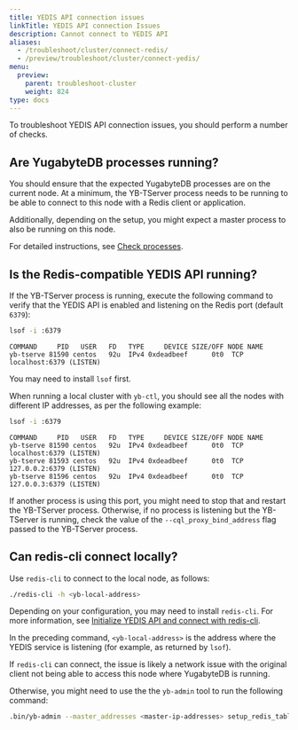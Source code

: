 ```yaml
---
title: YEDIS API connection issues
linkTitle: YEDIS API connection Issues
description: Cannot connect to YEDIS API
aliases:
  - /troubleshoot/cluster/connect-redis/
  - /preview/troubleshoot/cluster/connect-yedis/
menu:
  preview:
    parent: troubleshoot-cluster
    weight: 824
type: docs
---
```


To troubleshoot YEDIS API connection issues, you should perform a number of checks.

## Are YugabyteDB processes running?

You should ensure that the expected YugabyteDB processes are on the current node. At a minimum, the YB-TServer process needs to be running to be able to connect to this node with a Redis client or application.

Additionally, depending on the setup, you might expect a master process to also be running on this node.

For detailed instructions, see [Check processes](../../nodes/check-processes/).

## Is the Redis-compatible YEDIS API running?

If the YB-TServer process is running, execute the following command to verify that the YEDIS API is enabled and listening on the Redis port (default `6379`):

```sh
lsof -i :6379
```

```output
COMMAND     PID   USER   FD   TYPE     DEVICE SIZE/OFF NODE NAME
yb-tserve 81590 centos   92u  IPv4 0xdeadbeef      0t0  TCP localhost:6379 (LISTEN)
```

You may need to install `lsof` first.

When running a local cluster with `yb-ctl`, you should see all the nodes with different IP addresses, as per the following example:

```sh
lsof -i :6379
```

```output
COMMAND     PID   USER   FD   TYPE     DEVICE SIZE/OFF NODE NAME
yb-tserve 81590 centos   92u  IPv4 0xdeadbeef      0t0  TCP localhost:6379 (LISTEN)
yb-tserve 81593 centos   92u  IPv4 0xdeadbeef      0t0  TCP 127.0.0.2:6379 (LISTEN)
yb-tserve 81596 centos   92u  IPv4 0xdeadbeef      0t0  TCP 127.0.0.3:6379 (LISTEN)
```

If another process is using this port, you might need to stop that and restart the YB-TServer process. Otherwise, if no process is listening but the YB-TServer is running, check the value of the `--cql_proxy_bind_address` flag passed to the YB-TServer process.

## Can redis-cli connect locally?

Use `redis-cli` to connect to the local node, as follows:

```sh
./redis-cli -h <yb-local-address>
```

Depending on your configuration, you may need to install `redis-cli`. For more information, see [Initialize YEDIS API and connect with redis-cli](../../../yedis/quick-start/).

In the preceding command, `<yb-local-address>` is the address where the YEDIS service is listening (for example, as returned by `lsof`).

If `redis-cli` can connect, the issue is likely a network issue with the original client not being able to access this node where YugabyteDB is running. 

Otherwise, you might need to use the the `yb-admin` tool to run the following command: 

```sh
.bin/yb-admin --master_addresses <master-ip-addresses> setup_redis_table
```

